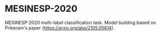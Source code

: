 # MESINESP-2020

MESINESP-2020 multi-label classification task. Model building based on Priberam's paper (https://arxiv.org/abs/2105.05614).
